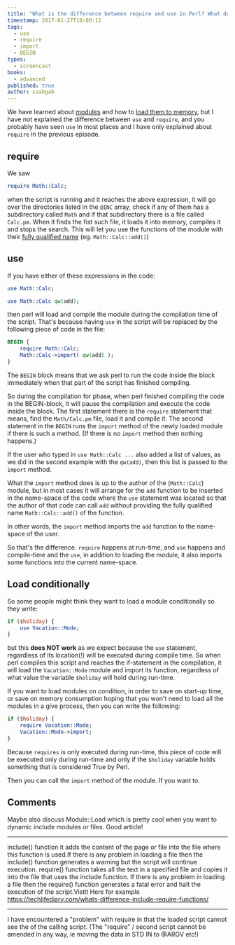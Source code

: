 ```yaml
---
title: "What is the difference between require and use in Perl? What does import do?"
timestamp: 2017-01-27T10:00:11
tags:
  - use
  - require
  - import
  - BEGIN
types:
  - screencast
books:
  - advanced
published: true
author: szabgab
---
```



We have learned about [modules](/modules) and how to [load them to memory](/require-at-inc),
but I have not explained the difference between `use` and `require`, and you probably have seen
`use` in most places and I have only explained about `require` in the previous episode.


<slidecast file="advanced-perl/libraries-and-modules/use-require-import" youtube="1W_llZqt74k" />


## require

We saw

```perl
require Math::Calc;
```

when the script is running and it reaches the above expression, it will go over the directories listed in
the `@INC` array, check if any of them has a subdirectory called `Math` and if that subdirectory
there is a file called `Calc.pm`. When it finds the fist such file, it loads it into memory, compiles it and stops the search.
This will let you use the functions of the module with their [fully qualified name](/namespaces-and-packages) (eg. `Math::Calc::add()`)

## use

If you have either of these expressions in the code:
 
```perl
use Math::Calc;
```

```perl
use Math::Calc qw(add);
```

then perl will load and compile the module during the compilation time of the script.
That's because having `use` in the script will be replaced by the following piece of code
in the file:

```perl
BEGIN {
    require Math::Calc;
    Math::Calc->import( qw(add) );
}
```

The `BEGIN` block means that we ask perl to run the code inside the block immediately when that
part of the script has finished compiling.

So during the compilation for phase, when perl finished compiling the code in the BEGIN-block, it will
pause the compilation and execute the code inside the block. The first statement there is the `require`
statement that means, find the `Math/Calc.pm` file, load it and compile it.
The second statement in the `BEGIN` runs the `import` method of the newly loaded module if
there is such a method. (If there is no `import` method then nothing happens.)

If the user who typed in `use Math::Calc ...` also added a list of values, as we did in the second
example with the `qw(add)`, then this list is passed to the `import` method.

What the `import` method does is up to the author of the (`Math::Calc`) module, but in most
cases it will arrange for the `add` function to be inserted in the name-space of the code where
the `use` statement was located so that the author of that code can call `add` without
providing the fully qualified name `Math::Calc::add()` of the function.

In other words, the `import` method imports the `add` function to the name-space of the user.


So that's the difference. `require` happens at run-time, and `use` happens and compile-time
and the `use`, in addition to loading the module, it also imports some functions into the current name-space.

## Load conditionally

So some people might think they want to load a module conditionally so they write:

```perl
if ($holiday) {
    use Vacation::Mode;
}
```

but this <b>does NOT work</b> as we expect because the `use` statement, regardless of its location(!)
will be executed during compile time. So when perl compiles this script and reaches the if-statement
in the compilation, it will load the `Vacation::Mode` module and import its function, regardless
of what value the variable `$holiday` will hold during run-time.

If you want to load modules on condition, in order to save on start-up time, or save on memory consumption
hoping that you won't need to load all the modules in a give process, then you can write the following:

```perl
if ($holiday) {
    require Vacation::Mode;
    Vacation::Mode->import;
}
```

Because `requires` is only executed during run-time, this piece of code will be executed only during run-time
and only if the `$holiday` variable holds something that is considered True by Perl.

Then you can call the `import` method of the module. If you want to.

## Comments

Maybe also discuss Module::Load which is pretty cool when you want to dynamic include modules or files. Good article!

<hr>

include() function it adds the content of the page or
file into the file where this function is used.If there is any problem
in loading a file then the include() function generates a warning but the script will continue execution. require() function takes all the text in a specified
file and copies it into the file that uses the include function. If
there is any problem in loading a file then the require() function generates a fatal error and halt the execution of the script.Vistit Here for example
https://techlifediary.com/whats-difference-include-require-functions/

<hr>

I have encountered a "problem" with require in that the loaded script cannot see the <std in=""> of the calling script. (The "require" / second script cannot be amended in any way, ie moving the data in STD IN to @ARGV etc!)


